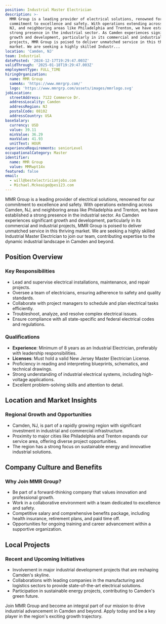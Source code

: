 ```yaml
---
position: Industrial Master Electrician
description: >-
  MMR Group is a leading provider of electrical solutions, renowned for our
  commitment to excellence and safety. With operations extending across Camden,
  NJ, and neighboring areas like Philadelphia and Trenton, we have established a
  strong presence in the industrial sector. As Camden experiences significant
  growth and development, particularly in its commercial and industrial
  projects, MMR Group is poised to deliver unmatched service in this thriving
  market. We are seeking a highly skilled Industr...
location: 'Camden, NJ'
team: Industrial
datePosted: '2024-12-17T19:29:47.003Z'
validThrough: '2025-01-18T19:29:47.003Z'
employmentType: FULL_TIME
hiringOrganization:
  name: MMR Group
  sameAs: 'https://www.mmrgrp.com/'
  logo: 'https://www.mmrgrp.com/assets/images/mmrlogo.svg'
jobLocation:
  streetAddress: 7122 Commerce Dr.
  addressLocality: Camden
  addressRegion: NJ
  postalCode: 08102
  addressCountry: USA
baseSalary:
  currency: USD
  value: 39.11
  minValue: 36.29
  maxValue: 41.93
  unitText: HOUR
experienceRequirements: seniorLevel
occupationalCategory: Master
identifier:
  name: MMR Group
  value: MMRwpt14x
featured: false
email:
  - will@bestelectricianjobs.com
  - Michael.Mckeaige@pes123.com
---
```




MMR Group is a leading provider of electrical solutions, renowned for our commitment to excellence and safety. With operations extending across Camden, NJ, and neighboring areas like Philadelphia and Trenton, we have established a strong presence in the industrial sector. As Camden experiences significant growth and development, particularly in its commercial and industrial projects, MMR Group is poised to deliver unmatched service in this thriving market. We are seeking a highly skilled Industrial Master Electrician to join our team, contributing expertise to the dynamic industrial landscape in Camden and beyond.

## Position Overview

### Key Responsibilities

- Lead and supervise electrical installations, maintenance, and repair projects.
- Oversee a team of electricians, ensuring adherence to safety and quality standards.
- Collaborate with project managers to schedule and plan electrical tasks efficiently.
- Troubleshoot, analyze, and resolve complex electrical issues.
- Ensure compliance with all state-specific and federal electrical codes and regulations.

### Qualifications

- **Experience**: Minimum of 8 years as an Industrial Electrician, preferably with leadership responsibilities.
- **Licenses**: Must hold a valid New Jersey Master Electrician License.
- Proficiency in reading and interpreting blueprints, schematics, and technical drawings.
- Strong understanding of industrial electrical systems, including high-voltage applications.
- Excellent problem-solving skills and attention to detail.

## Location and Market Insights

### Regional Growth and Opportunities

- Camden, NJ, is part of a rapidly growing region with significant investment in industrial and commercial infrastructure.
- Proximity to major cities like Philadelphia and Trenton expands our service area, offering diverse project opportunities.
- The region has a strong focus on sustainable energy and innovative industrial solutions.

## Company Culture and Benefits

### Why Join MMR Group?

- Be part of a forward-thinking company that values innovation and professional growth.
- Work in a collaborative environment with a team dedicated to excellence and safety.
- Competitive salary and comprehensive benefits package, including health insurance, retirement plans, and paid time off.
- Opportunities for ongoing training and career advancement within a supportive organization.

## Local Projects

### Recent and Upcoming Initiatives

- Involvement in major industrial development projects that are reshaping Camden's skyline.
- Collaborations with leading companies in the manufacturing and logistics sectors to provide state-of-the-art electrical solutions.
- Participation in sustainable energy projects, contributing to Camden's green future.

Join MMR Group and become an integral part of our mission to drive industrial advancement in Camden and beyond. Apply today and be a key player in the region's exciting growth trajectory.